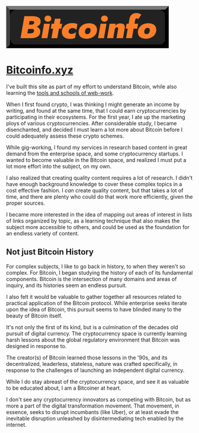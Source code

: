 [![](/assets/img/bitcoinfo.png)](https://bitcoinfo.xyz)

# [Bitcoinfo.xyz](https://bitcoinfo.xyz)

I've built this site as part of my effort to understand Bitcoin, while also learning the [tools and schools of web-work](https://web-work.tools).

When I first found crypto, I was thinking I might generate an income by writing, and found at the same time, that I could earn cryptocurrencies by participating in their ecosystems. For the first year, I ate up the marketing ploys of various cryptocurrencies. After considerable study, I became disenchanted, and decided I must learn a lot more about Bitcoin before I could adequately assess these crypto schemes.

While gig-working, I found my services in research based content in great demand from the enterprise space, and some cryptocurrency startups. I wanted to become valuable in the Bitcoin space, and realized I must put a lot more effort into the subject, on my own.

I also realized that creating quality content requires a lot of research. I didn't have enough background knowledge to cover these complex topics in a cost effective fashion. I *can* create quality content, but that takes a lot of time, and there are plenty who could do that work more efficiently, given the proper sources.

I became more interested in the idea of mapping out areas of interest in lists of links organized by topic, as a learning technique that also makes the subject more accessible to others, and could be used as the foundation for an endless variety of content. 

## Not just Bitcoin History

For complex subjects, I like to go back in history, to when they weren't so complex.  For Bitcoin, I began studying the history of each of its fundamental components. Bitcoin is the intersection of many domains and areas of inquiry, and its histories seem an endless pursuit. 

I also felt it would be valuable to gather together all resources related to practical application of the Bitcoin protocol. While enterprise seeks iterate upon the idea of Bitcoin, this pursuit seems to have blinded many to the beauty of Bitcoin itself. 

It's not only the first of its kind, but is a culmination of the decades old pursuit of digital currency. The cryptocurrency space is currently learning harsh lessons about the global regulatory environment that Bitcoin was designed in response to. 

The creator(s) of Bitcoin learned those lessons in the '90s, and its decentralized, leaderless, stateless, nature was crafted specifically, in response to the challenges of launching an independent digital currency.

While I do stay abreast of the cryptocurrency space, and see it as valuable to be educated about, I am a Bitcoiner at heart. 

I don't see any cryptocurrency innovators as competing with Bitcoin, but as more a part of the digital transformation movement. That movement, in essence, seeks to disrupt incumbants (like Uber), or at least evade the inevitable disruption unleashed by disintermediating tech enabled by the internet.
